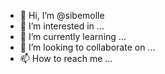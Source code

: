 - 👋 Hi, I’m @sibemolle
- 👀 I’m interested in ...
- 🌱 I’m currently learning ...
- 💞️ I’m looking to collaborate on ...
- 📫 How to reach me ...

<!---
sibemolle/sibemolle is a ✨ special ✨ repository because its `README.md` (this file) appears on your GitHub profile.
You can click the Preview link to take a look at your changes.
--->
